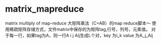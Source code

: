 # matrix_mapreduce
matrix multiply of map-reduce
大矩阵乘法（C=AB）的map reduce脚本～ 使用稀疏矩阵存储方式，文件matrix中保存的为矩阵tag,行号，列号，元素值。
对于每一行，如果tag为A，则一行A i j Aij生成L个<key value>对，key 为i_k value 为A_j_Aij 
